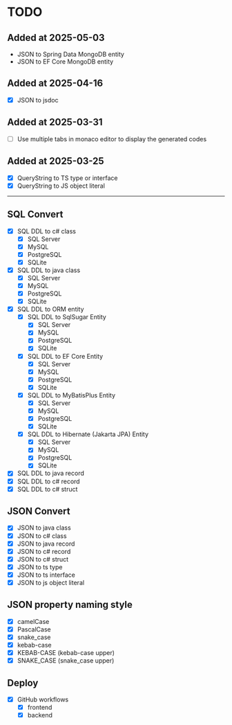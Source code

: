 # TODO

## Added at 2025-05-03

- JSON to Spring Data MongoDB entity
- JSON to EF Core MongoDB entity

## Added at 2025-04-16

- [x] JSON to jsdoc

## Added at 2025-03-31

- [ ] Use multiple tabs in monaco editor to display the generated codes

## Added at 2025-03-25

- [x] QueryString to TS type or interface
- [x] QueryString to JS object literal

----

## SQL Convert

- [x] SQL DDL to c# class
  - [x] SQL Server
  - [x] MySQL
  - [x] PostgreSQL
  - [x] SQLite
- [x] SQL DDL to java class
  - [x] SQL Server
  - [x] MySQL
  - [x] PostgreSQL
  - [x] SQLite
- [x] SQL DDL to ORM entity
  - [x] SQL DDL to SqlSugar Entity
    - [x] SQL Server
    - [x] MySQL
    - [x] PostgreSQL
    - [x] SQLite
  - [x] SQL DDL to EF Core Entity
    - [x] SQL Server
    - [x] MySQL
    - [x] PostgreSQL
    - [x] SQLite
  - [x] SQL DDL to MyBatisPlus Entity
    - [x] SQL Server
    - [x] MySQL
    - [x] PostgreSQL
    - [x] SQLite
  - [x] SQL DDL to Hibernate (Jakarta JPA) Entity
    - [x] SQL Server
    - [x] MySQL
    - [x] PostgreSQL
    - [x] SQLite
- [x] SQL DDL to java record
- [x] SQL DDL to c# record
- [x] SQL DDL to c# struct

## JSON Convert

- [x] JSON to java class
- [x] JSON to c# class
- [x] JSON to java record
- [x] JSON to c# record
- [x] JSON to c# struct
- [x] JSON to ts type
- [x] JSON to ts interface
- [x] JSON to js object literal

## JSON property naming style

- [x] camelCase
- [x] PascalCase
- [x] snake_case
- [x] kebab-case
- [x] KEBAB-CASE (kebab-case upper)
- [x] SNAKE_CASE (snake_case upper)

## Deploy

- [x] GitHub workflows
  - [x] frontend
  - [x] backend

